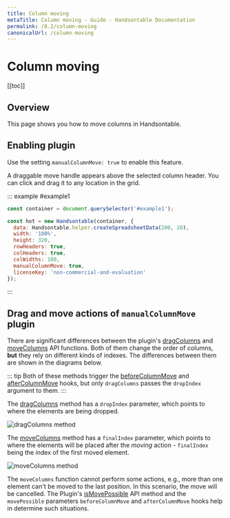 ```yaml
---
title: Column moving
metaTitle: Column moving - Guide - Handsontable Documentation
permalink: /8.2/column-moving
canonicalUrl: /column-moving
---
```


# Column moving

[[toc]]

## Overview
This page shows you how to move columns in Handsontable.

## Enabling plugin

Use the setting `manualColumnMove: true` to enable this feature.

A draggable move handle appears above the selected column header. You can click and drag it to any location in the grid.

::: example #example1
```js
const container = document.querySelector('#example1');

const hot = new Handsontable(container, {
  data: Handsontable.helper.createSpreadsheetData(200, 20),
  width: '100%',
  height: 320,
  rowHeaders: true,
  colHeaders: true,
  colWidths: 100,
  manualColumnMove: true,
  licenseKey: 'non-commercial-and-evaluation'
});
```
:::

## Drag and move actions of `manualColumnMove` plugin

There are significant differences between the plugin's [dragColumns](@/api/manualColumnMove.md#dragcolumns) and [moveColumns](@/api/manualColumnMove.md#movecolumns) API functions. Both of them change the order of columns, **but** they rely on different kinds of indexes. The differences between them are shown in the diagrams below.

::: tip
Both of these methods trigger the [beforeColumnMove](@/api/hooks.md#beforecolumnmove) and [afterColumnMove](@/api/hooks.md#aftercolumnmove) hooks, but only `dragColumns` passes the `dropIndex` argument to them.
:::

The [dragColumns](@/api/manualColumnMove.md#dragcolumns) method has a `dropIndex` parameter, which points to where the elements are being dropped.

![dragColumns method](/docs/8.2/img/drag_action.svg)


The [moveColumns](@/api/manualColumnMove.md#movecolumns) method has a `finalIndex` parameter, which points to where the elements will be placed after the _moving_ action - `finalIndex` being the index of the first moved element.

![moveColumns method](/docs/8.2/img/move_action.svg)

The `moveColumns` function cannot perform some actions, e.g., more than one element can't be moved to the last position. In this scenario, the move will be cancelled. The Plugin's [isMovePossible](@/api/manualColumnMove.md#ismovepossible) API method and the `movePossible` parameters `beforeColumnMove` and `afterColumnMove` hooks help in determine such situations.
